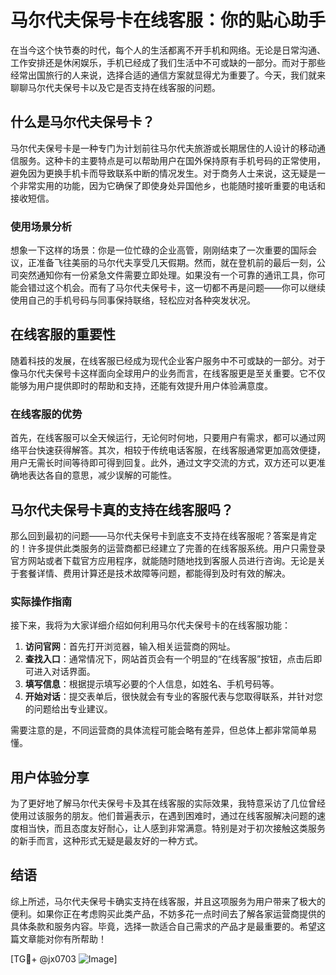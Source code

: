 # 马尔代夫保号卡在线客服：你的贴心助手

在当今这个快节奏的时代，每个人的生活都离不开手机和网络。无论是日常沟通、工作安排还是休闲娱乐，手机已经成了我们生活中不可或缺的一部分。而对于那些经常出国旅行的人来说，选择合适的通信方案就显得尤为重要了。今天，我们就来聊聊马尔代夫保号卡以及它是否支持在线客服的问题。

## 什么是马尔代夫保号卡？

马尔代夫保号卡是一种专门为计划前往马尔代夫旅游或长期居住的人设计的移动通信服务。这种卡的主要特点是可以帮助用户在国外保持原有手机号码的正常使用，避免因为更换手机卡而导致联系中断的情况发生。对于商务人士来说，这无疑是一个非常实用的功能，因为它确保了即使身处异国他乡，也能随时接听重要的电话和接收短信。

### 使用场景分析

想象一下这样的场景：你是一位忙碌的企业高管，刚刚结束了一次重要的国际会议，正准备飞往美丽的马尔代夫享受几天假期。然而，就在登机前的最后一刻，公司突然通知你有一份紧急文件需要立即处理。如果没有一个可靠的通讯工具，你可能会错过这个机会。而有了马尔代夫保号卡，这一切都不再是问题——你可以继续使用自己的手机号码与同事保持联络，轻松应对各种突发状况。

## 在线客服的重要性

随着科技的发展，在线客服已经成为现代企业客户服务中不可或缺的一部分。对于像马尔代夫保号卡这样面向全球用户的业务而言，在线客服更是至关重要。它不仅能够为用户提供即时的帮助和支持，还能有效提升用户体验满意度。

### 在线客服的优势

首先，在线客服可以全天候运行，无论何时何地，只要用户有需求，都可以通过网络平台快速获得解答。其次，相较于传统电话客服，在线客服通常更加高效便捷，用户无需长时间等待即可得到回复。此外，通过文字交流的方式，双方还可以更准确地表达各自的意思，减少误解的可能性。

## 马尔代夫保号卡真的支持在线客服吗？

那么回到最初的问题——马尔代夫保号卡到底支不支持在线客服呢？答案是肯定的！许多提供此类服务的运营商都已经建立了完善的在线客服系统。用户只需登录官方网站或者下载官方应用程序，就能随时随地找到客服人员进行咨询。无论是关于套餐详情、费用计算还是技术故障等问题，都能得到及时有效的解决。

### 实际操作指南

接下来，我将为大家详细介绍如何利用马尔代夫保号卡的在线客服功能：

1. **访问官网**：首先打开浏览器，输入相关运营商的网址。
2. **查找入口**：通常情况下，网站首页会有一个明显的“在线客服”按钮，点击后即可进入对话界面。
3. **填写信息**：根据提示填写必要的个人信息，如姓名、手机号码等。
4. **开始对话**：提交表单后，很快就会有专业的客服代表与您取得联系，并针对您的问题给出专业建议。

需要注意的是，不同运营商的具体流程可能会略有差异，但总体上都非常简单易懂。

## 用户体验分享

为了更好地了解马尔代夫保号卡及其在线客服的实际效果，我特意采访了几位曾经使用过该服务的朋友。他们普遍表示，在遇到困难时，通过在线客服解决问题的速度相当快，而且态度友好耐心，让人感到非常满意。特别是对于初次接触这类服务的新手而言，这种形式无疑是最友好的一种方式。

## 结语

综上所述，马尔代夫保号卡确实支持在线客服，并且这项服务为用户带来了极大的便利。如果你正在考虑购买此类产品，不妨多花一点时间去了解各家运营商提供的具体条款和服务内容。毕竟，选择一款适合自己需求的产品才是最重要的。希望这篇文章能对你有所帮助！

[TG💪+ @jx0703 ![Image](https://github.com/user-attachments/assets/dbca1d08-cadb-493c-b0ec-ad6f7a83f270)]